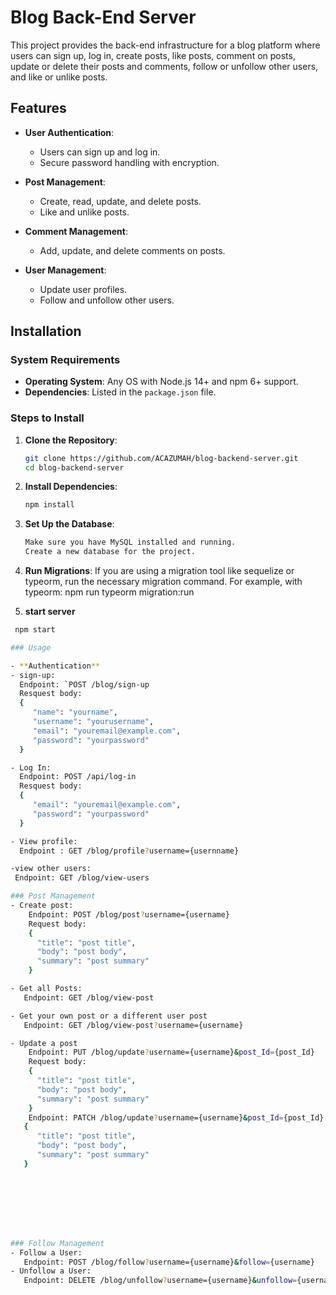 # Blog Back-End Server

This project provides the back-end infrastructure for a blog platform where users can sign up, log in, create posts, like posts, comment on posts, update or delete their posts and comments, follow or unfollow other users, and like or unlike posts.

## Features
- **User Authentication**:
  - Users can sign up and log in.
  - Secure password handling with encryption.
  
- **Post Management**:
  - Create, read, update, and delete posts.
  - Like and unlike posts.

- **Comment Management**:
  - Add, update, and delete comments on posts.
  
- **User Management**:
  - Update user profiles.
  - Follow and unfollow other users.

## Installation

### System Requirements
- **Operating System**: Any OS with Node.js 14+ and npm 6+ support.
- **Dependencies**: Listed in the `package.json` file.

### Steps to Install
1. **Clone the Repository**:
   ```bash
   git clone https://github.com/ACAZUMAH/blog-backend-server.git
   cd blog-backend-server

2. **Install Dependencies**:
   ```bash
   npm install

3. **Set Up the Database**:
   ```bash
   Make sure you have MySQL installed and running.
   Create a new database for the project.

4. **Run Migrations**:
    If you are using a migration tool like sequelize or typeorm, run the necessary migration command. For example, with typeorm:
    npm run typeorm migration:run

5. **start server**
  ```bash
   npm start

### Usage

- **Authentication**
  - sign-up:
    Endpoint: `POST /blog/sign-up
    Resquest body:
    {
       "name": "yourname",
       "username": "yourusername",
       "email": "youremail@example.com",
       "password": "yourpassword"
    }

  - Log In:
    Endpoint: POST /api/log-in
    Resquest body:
    {
       "email": "youremail@example.com",
       "password": "yourpassword" 
    }

  - View profile:
    Endpoint : GET /blog/profile?username={usernname}

  -view other users:
   Endpoint: GET /blog/view-users

### Post Management 
  - Create post:
      Endpoint: POST /blog/post?username={username}
      Request body:
      {
        "title": "post title",
        "body": "post body",
        "summary": "post summary" 
      }

  - Get all Posts:
     Endpoint: GET /blog/view-post

  - Get your own post or a different user post
     Endpoint: GET /blog/view-post?username={username}

  - Update a post 
      Endpoint: PUT /blog/update?username={username}&post_Id={post_Id}
      Request body:
      {
        "title": "post title",
        "body": "post body",
        "summary": "post summary" 
      }
      Endpoint: PATCH /blog/update?username={username}&post_Id={post_Id}
     {
        "title": "post title",
        "body": "post body",
        "summary": "post summary" 
     }
  
  

  
  



### Follow Management
  - Follow a User:
     Endpoint: POST /blog/follow?username={username}&follow={username}
  - Unfollow a User:
     Endpoint: DELETE /blog/unfollow?username={username}&unfollow={username}